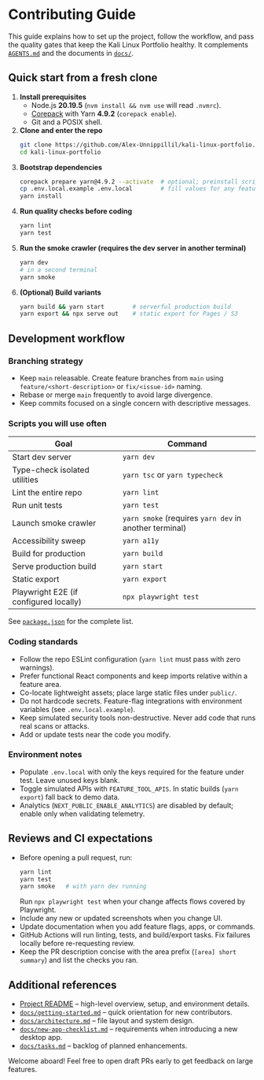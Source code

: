 # Contributing Guide

This guide explains how to set up the project, follow the workflow, and pass the quality gates that keep the Kali Linux Portfolio healthy. It complements [`AGENTS.md`](./AGENTS.md) and the documents in [`docs/`](./docs/).

## Quick start from a fresh clone

1. **Install prerequisites**
   - Node.js **20.19.5** (`nvm install && nvm use` will read `.nvmrc`).
   - [Corepack](https://nodejs.org/api/corepack.html) with Yarn **4.9.2** (`corepack enable`).
   - Git and a POSIX shell.
2. **Clone and enter the repo**
   ```bash
   git clone https://github.com/Alex-Unnippillil/kali-linux-portfolio.git
   cd kali-linux-portfolio
   ```
3. **Bootstrap dependencies**
   ```bash
   corepack prepare yarn@4.9.2 --activate  # optional; preinstall script does this automatically
   cp .env.local.example .env.local        # fill values for any feature you exercise
   yarn install
   ```
4. **Run quality checks before coding**
   ```bash
   yarn lint
   yarn test
   ```
5. **Run the smoke crawler (requires the dev server in another terminal)**
   ```bash
   yarn dev
   # in a second terminal
   yarn smoke
   ```
6. **(Optional) Build variants**
   ```bash
   yarn build && yarn start        # serverful production build
   yarn export && npx serve out    # static export for Pages / S3
   ```

## Development workflow

### Branching strategy

- Keep `main` releasable. Create feature branches from `main` using `feature/<short-description>` or `fix/<issue-id>` naming.
- Rebase or merge `main` frequently to avoid large divergence.
- Keep commits focused on a single concern with descriptive messages.

### Scripts you will use often

| Goal | Command |
| --- | --- |
| Start dev server | `yarn dev` |
| Type-check isolated utilities | `yarn tsc` or `yarn typecheck` |
| Lint the entire repo | `yarn lint` |
| Run unit tests | `yarn test` |
| Launch smoke crawler | `yarn smoke` (requires `yarn dev` in another terminal) |
| Accessibility sweep | `yarn a11y` |
| Build for production | `yarn build` |
| Serve production build | `yarn start` |
| Static export | `yarn export` |
| Playwright E2E (if configured locally) | `npx playwright test` |

See [`package.json`](./package.json) for the complete list.

### Coding standards

- Follow the repo ESLint configuration (`yarn lint` must pass with zero warnings).
- Prefer functional React components and keep imports relative within a feature area.
- Co-locate lightweight assets; place large static files under `public/`.
- Do not hardcode secrets. Feature-flag integrations with environment variables (see `.env.local.example`).
- Keep simulated security tools non-destructive. Never add code that runs real scans or attacks.
- Add or update tests near the code you modify.

### Environment notes

- Populate `.env.local` with only the keys required for the feature under test. Leave unused keys blank.
- Toggle simulated APIs with `FEATURE_TOOL_APIS`. In static builds (`yarn export`) fall back to demo data.
- Analytics (`NEXT_PUBLIC_ENABLE_ANALYTICS`) are disabled by default; enable only when validating telemetry.

## Reviews and CI expectations

- Before opening a pull request, run:
  ```bash
  yarn lint
  yarn test
  yarn smoke   # with yarn dev running
  ```
  Run `npx playwright test` when your change affects flows covered by Playwright.
- Include any new or updated screenshots when you change UI.
- Update documentation when you add feature flags, apps, or commands.
- GitHub Actions will run linting, tests, and build/export tasks. Fix failures locally before re-requesting review.
- Keep the PR description concise with the area prefix (`[area] short summary`) and list the checks you ran.

## Additional references

- [Project README](./README.md) – high-level overview, setup, and environment details.
- [`docs/getting-started.md`](./docs/getting-started.md) – quick orientation for new contributors.
- [`docs/architecture.md`](./docs/architecture.md) – file layout and system design.
- [`docs/new-app-checklist.md`](./docs/new-app-checklist.md) – requirements when introducing a new desktop app.
- [`docs/tasks.md`](./docs/tasks.md) – backlog of planned enhancements.

Welcome aboard! Feel free to open draft PRs early to get feedback on large features.
